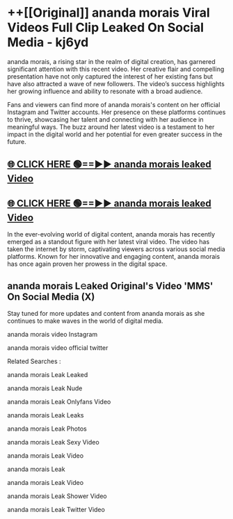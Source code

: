 # ++[[Original]] ananda morais Viral Videos Full Clip Leaked On Social Media - kj6yd<br>

ananda morais, a rising star in the realm of digital creation, has garnered significant attention with this recent video. Her creative flair and compelling presentation have not only captured the interest of her existing fans but have also attracted a wave of new followers. The video’s success highlights her growing influence and ability to resonate with a broad audience.

Fans and viewers can find more of ananda morais's content on her official Instagram and Twitter accounts. Her presence on these platforms continues to thrive, showcasing her talent and connecting with her audience in meaningful ways. The buzz around her latest video is a testament to her impact in the digital world and her potential for even greater success in the future.


## [🌐 CLICK HERE 🟢==►► ananda morais leaked Video ](https://onlyclips.site?title=ananda_morais&ref=git)

## [🌐 CLICK HERE 🟢==►► ananda morais leaked Video ](https://onlyclips.site?title=ananda_morais&ref=git)


In the ever-evolving world of digital content, ananda morais has recently emerged as a standout figure with her latest viral video. The video has taken the internet by storm, captivating viewers across various social media platforms. Known for her innovative and engaging content, ananda morais has once again proven her prowess in the digital space.



## ananda morais L𝚎aked Original's Video 'MMS' On Social Media (X)


Stay tuned for more updates and content from ananda morais as she continues to make waves in the world of digital media.

ananda morais video Instagram

ananda morais video official twitter


Related Searches :

ananda morais Leak Leaked

ananda morais Leak Nude

ananda morais Leak Onlyfans Video

ananda morais Leak Leaks

ananda morais Leak Photos

ananda morais Leak Sexy Video

ananda morais Leak Video

ananda morais Leak

ananda morais Leak Video

ananda morais Leak Shower Video

ananda morais Leak Twitter Video

